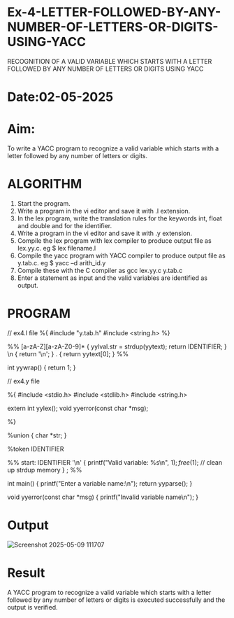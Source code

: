# Ex-4-LETTER-FOLLOWED-BY-ANY-NUMBER-OF-LETTERS-OR-DIGITS-USING-YACC
RECOGNITION OF A VALID VARIABLE WHICH STARTS WITH A LETTER FOLLOWED BY ANY NUMBER OF LETTERS OR DIGITS USING YACC
# Date:02-05-2025
# Aim:
To write a YACC program to recognize a valid variable which starts with a letter followed by any number of letters or digits.
# ALGORITHM
1.	Start the program.
2.	Write a program in the vi editor and save it with .l extension.
3.	In the lex program, write the translation rules for the keywords int, float and double and for the identifier.
4.	Write a program in the vi editor and save it with .y extension.
5.	Compile the lex program with lex compiler to produce output file as lex.yy.c. eg $ lex filename.l
6.	Compile the yacc program with YACC compiler to produce output file as y.tab.c. eg $ yacc –d arith_id.y
7.	Compile these with the C compiler as gcc lex.yy.c y.tab.c
8.	Enter a statement as input and the valid variables are identified as output.
# PROGRAM
// ex4.l file
%{
#include "y.tab.h"
#include <string.h>
%}

%%
[a-zA-Z][a-zA-Z0-9]*    { yylval.str = strdup(yytext); return IDENTIFIER; }
\n                      { return '\n'; }
.                       { return yytext[0]; }
%%

int yywrap() {
    return 1;
}



// ex4.y file

%{
#include <stdio.h>
#include <stdlib.h>
#include <string.h>

extern int yylex();
void yyerror(const char *msg);

%}

%union {
    char *str;
}

%token <str> IDENTIFIER

%%
start:
    IDENTIFIER '\n' {
        printf("Valid variable: %s\n", $1);
        free($1);  // clean up strdup memory
    }
    ;
%%

int main() {
    printf("Enter a variable name:\n");
    return yyparse();
}

void yyerror(const char *msg) {
    printf("Invalid variable name\n");
}

# Output
![Screenshot 2025-05-09 111707](https://github.com/user-attachments/assets/38992812-2e87-45de-bc9d-a6ae4df0a245)


# Result
A YACC program to recognize a valid variable which starts with a letter followed by any number of letters or digits is executed successfully and the output is verified.
